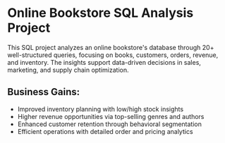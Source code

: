 # Online Bookstore SQL Analysis Project

This SQL project analyzes an online bookstore's database through 20+ well-structured queries, focusing on books, customers, orders, revenue, and inventory. The insights support data-driven decisions in sales, marketing, and supply chain optimization.

## Business Gains:

- Improved inventory planning with low/high stock insights
- Higher revenue opportunities via top-selling genres and authors
- Enhanced customer retention through behavioral segmentation
- Efficient operations with detailed order and pricing analytics
